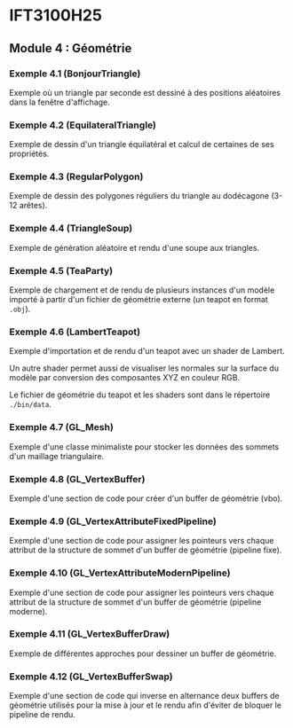 # IFT3100H25

## Module 4 : Géométrie

### Exemple 4.1 (BonjourTriangle)

Exemple où un triangle par seconde est dessiné à des positions aléatoires dans la fenêtre d'affichage.

### Exemple 4.2 (EquilateralTriangle)

Exemple de dessin d'un triangle équilatéral et calcul de certaines de ses propriétés.

### Exemple 4.3 (RegularPolygon)

Exemple de dessin des polygones réguliers du triangle au dodécagone (3-12 arêtes).

### Exemple 4.4 (TriangleSoup)

Exemple de génération aléatoire et rendu d'une soupe aux triangles.

### Exemple 4.5 (TeaParty)

Exemple de chargement et de rendu de plusieurs instances d'un modèle importé à partir d'un fichier de géométrie externe (un teapot en format `.obj`).

### Exemple 4.6 (LambertTeapot)

Exemple d'importation et de rendu d'un teapot avec un shader de Lambert.

Un autre shader permet aussi de visualiser les normales sur la surface du modèle par conversion des composantes XYZ en couleur RGB.

Le fichier de géométrie du teapot et les shaders sont dans le répertoire `./bin/data`.

### Exemple 4.7 (GL_Mesh)

Exemple d'une classe minimaliste pour stocker les données des sommets d'un maillage triangulaire.

### Exemple 4.8 (GL_VertexBuffer)

Exemple d'une section de code pour créer d'un buffer de géométrie (vbo).

### Exemple 4.9 (GL_VertexAttributeFixedPipeline)

Exemple d'une section de code pour assigner les pointeurs vers chaque attribut de la structure de sommet d'un buffer de géométrie (pipeline fixe).

### Exemple 4.10 (GL_VertexAttributeModernPipeline)

Exemple d'une section de code pour assigner les pointeurs vers chaque attribut de la structure de sommet d'un buffer de géométrie (pipeline moderne).

### Exemple 4.11 (GL_VertexBufferDraw)

Exemple de différentes approches pour dessiner un buffer de géométrie.

### Exemple 4.12 (GL_VertexBufferSwap)

Exemple d'une section de code qui inverse en alternance deux buffers de géométrie utilisés pour la mise à jour et le rendu afin d'éviter de bloquer le pipeline de rendu.
